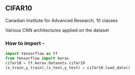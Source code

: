 ## CIFAR10

Canadian Institute for Advanced Research, 10 classes

Various CNN architectures applied on the dataset

### How to import - 
```python
import tensorflow as tf
from tensorflow import keras
cifar10 = tf.keras.datasets.cifar10
(x_train,y_train),(x_test,y_test) = cifar10.load_data()
```
